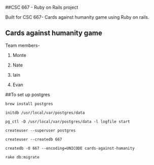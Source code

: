 ##CSC 667 - Ruby on Rails project

Built for CSC 667- Cards against humanity game using Ruby on rails.

## Cards against humanity game

Team members-
1. Monte 

2. Nate

3. Iain

4. Evan

##To set up postgres

```brew install postgres```

```initdb /usr/local/var/postgres/data```

```pg_ctl -D /usr/local/var/postgres/data -l logfile start```

```createuser --superuser postgres```

```createuser --createdb 667```

```createdb -O 667 --encoding=UNICODE cards-against-humanity```

```rake db:migrate```
